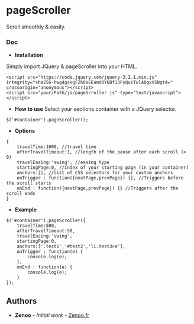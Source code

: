 # pageScroller

Scroll smoothly & easily.

### Doc

* **Installation**

Simply import JQuery & pageScroller into your HTML.
```
<script src="https://code.jquery.com/jquery-3.2.1.min.js" integrity="sha256-hwg4gsxgFZhOsEEamdOYGBf13FyQuiTwlAQgxVSNgt4=" crossorigin="anonymous"></script>
<script src="your/Path/js/pageScroller.js" type="text/javascript"></script>	
```
* **How to use**
Select your sections container with a JQuery selector.
```
$('#container').pageScroller();
```
* **Options**
```
{
    travelTime:1000, //travel time
    afterTravelTimeout:1, //length of the pause after each scroll (> 0)
    travelEasing:'swing', //easing type
    startingPage:0, //Index of your starting page (in your container)
    anchors:[], //list of CSS selectors for your custom anchors
    onTrigger : function({nextPage,prevPage}) {}, //Triggers before the scroll starts
    onEnd : function({nextPage,prevPage}) {} //Triggers after the scroll ends
}
```
* **Example**
```
$('#container').pageScroller({
    travelTime:500,
    afterTravelTimeout:50,
    travelEasing:'swing',
    startingPage:0,
    anchors:['.test1','#test2','li.test3>a'],
    onTrigger : function(e) {
        console.log(e);
    },
    onEnd : function(e) {
        console.log(e);
    }
});
```

## Authors

* **Zenoo** - *Initial work* - [Zenoo.fr](http://zenoo.fr)